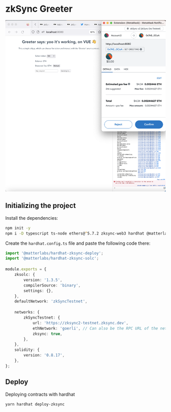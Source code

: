 # zkSync Greeter

![Front-end](./imgs/zksync-frontend.png)

## Initializing the project

Install the dependencies:

```zsh
npm init -y
npm i -D typescript ts-node ethers@^5.7.2 zksync-web3 hardhat @matterlabs/hardhat-zksync-solc @matterlabs/hardhat-zksync-deploy
```

Create the `hardhat.config.ts` file and paste the following code there:

```ts
import '@matterlabs/hardhat-zksync-deploy';
import '@matterlabs/hardhat-zksync-solc';

module.exports = {
	zksolc: {
		version: '1.3.5',
		compilerSource: 'binary',
		settings: {},
	},
	defaultNetwork: 'zkSyncTestnet',

	networks: {
		zkSyncTestnet: {
			url: 'https://zksync2-testnet.zksync.dev',
			ethNetwork: 'goerli', // Can also be the RPC URL of the network (e.g. `https://goerli.infura.io/v3/<API_KEY>`)
			zksync: true,
		},
	},
	solidity: {
		version: '0.8.17',
	},
};
```

## Deploy

Deploying contracts with hardhat

```zsh
yarn hardhat deploy-zksync
```
